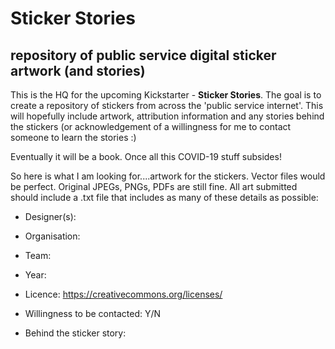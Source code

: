 # Sticker Stories
## repository of public service digital sticker artwork (and stories)


This is the HQ for the upcoming Kickstarter - **Sticker Stories**. The goal is to create a repository of stickers from across the 'public service internet'. This will hopefully include artwork, attribution information and any stories behind the stickers (or acknowledgement of a willingness for me to contact someone to learn the stories :)

Eventually it will be a book. Once all this COVID-19 stuff subsides!

So here is what I am looking for....artwork for the stickers. Vector files would be perfect. Original JPEGs, PNGs, PDFs are still fine. All art submitted should include a .txt file that includes as many of these details as possible:

- Designer(s):
- Organisation:
- Team:
- Year:
- Licence: https://creativecommons.org/licenses/
- Willingness to be contacted: Y/N

- Behind the sticker story:

